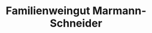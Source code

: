 ---
title: "Familienweingut Marmann-Schneider"
url: /schweich/familienweingut-marmann-schneider/
shop: Spirituosen
---